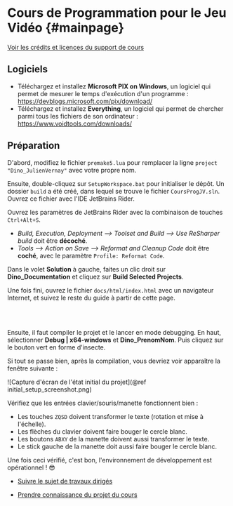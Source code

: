 # Cours de Programmation pour le Jeu Vidéo {#mainpage}

[Voir les crédits et licences du support de cours](assets/CREDITS.md)

## Logiciels

- Téléchargez et installez **Microsoft PIX on Windows**, un logiciel qui permet de
  mesurer le temps d'exécution d'un programme : https://devblogs.microsoft.com/pix/download/
- Téléchargez et installez **Everything**, un logiciel qui permet de
  chercher parmi tous les fichiers de son ordinateur : https://www.voidtools.com/downloads/

## Préparation

D'abord, modifiez le fichier `premake5.lua` pour remplacer la ligne
`project "Dino_JulienVernay"` avec votre propre nom.

Ensuite, double-cliquez sur `SetupWorkspace.bat` pour initialiser le dépôt.
Un dossier `build` a été créé, dans lequel se trouve le fichier `CoursProgJV.sln`.
Ouvrez ce fichier avec l'IDE JetBrains Rider.

Ouvrez les paramètres de JetBrains Rider avec la combinaison de touches `Ctrl+Alt+S`.

- *Build, Execution, Deployment --> Toolset and Build --> Use ReSharper build*
  doit être **décoché**.
- *Tools --> Action on Save --> Reformat and Cleanup Code* doit être **coché**,
  avec le paramètre `Profile: Reformat Code`.

Dans le volet **Solution** à gauche, faites un clic droit sur **Dino_Documentation**
et cliquez sur **Build Selected Projects**.

Une fois fini, ouvrez le fichier `docs/html/index.html` avec un navigateur Internet,
et suivez le reste du guide à partir de cette page.

<br/><br/>

Ensuite, il faut compiler le projet et le lancer en mode debugging.
En haut, sélectionner **Debug | x64-windows** et **Dino_PrenomNom**.
Puis cliquez sur le bouton vert en forme d'insecte.

Si tout se passe bien, après la compilation, vous devriez voir apparaître
la fenêtre suivante :

![Capture d'écran de l'état initial du projet](@ref initial_setup_screenshot.png)

Vérifiez que les entrées clavier/souris/manette fonctionnent bien :

* Les touches `ZQSD` doivent transformer le texte (rotation et mise à l'échelle).
* Les flèches du clavier doivent faire bouger le cercle blanc.
* Les boutons `ABXY` de la manette doivent aussi transformer le texte.
* Le stick gauche de la manette doit aussi faire bouger le cercle blanc.

Une fois ceci vérifié, c'est bon, l'environnement de développement
est opérationnel ! 😎

* [Suivre le sujet de travaux dirigés](docs/cours/travaux_diriges.md)

* [Prendre connaissance du projet du cours](docs/cours/projet_dinoranch.md)